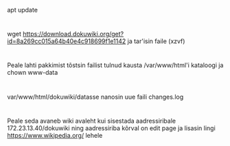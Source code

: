 apt update
##
#
wget https://download.dokuwiki.org/get?id=8a269cc015a64b40e4c918699f1e1142 ja tar'isin faile (xzvf)
#
Peale lahti pakkimist tõstsin failist tulnud kausta /var/www/html'i kataloogi ja chown www-data
#
var/www/html/dokuwiki/datasse nanosin uue faili changes.log
#
Peale seda avaneb wiki avaleht kui sisestada aadressiribale  172.23.13.40/dokuwiki ning aadressiriba kõrval on edit page ja lisasin lingi https://www.wikipedia.org/ lehele
